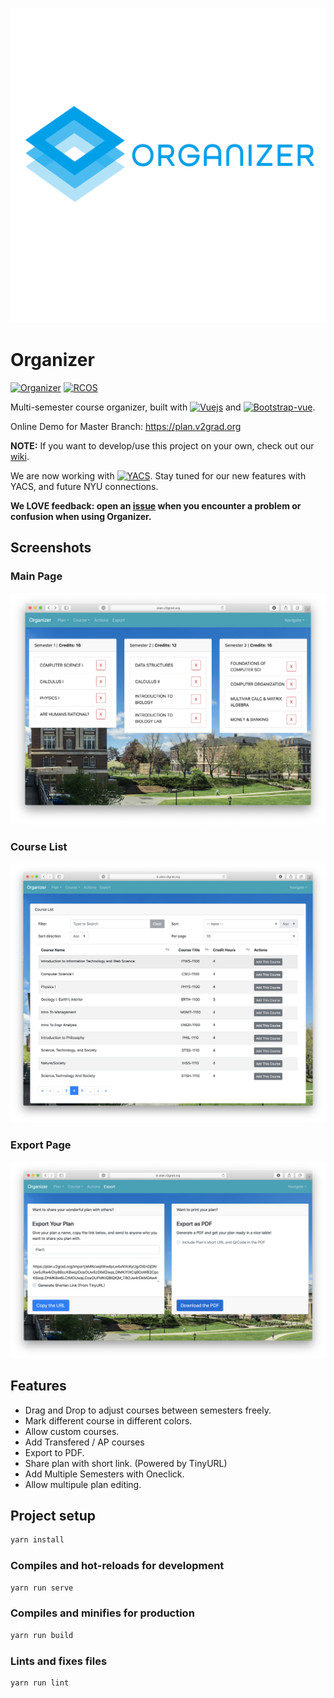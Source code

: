 ![](docs/LogoWithName.png)

# Organizer

[![Organizer](https://img.shields.io/badge/Organizer-v0.0.2-orange.svg)](https://github.com/V2grad/Organizer) [![RCOS](https://img.shields.io/badge/Project%20Under-RCOS-lightgreen.svg)](https://rcos.io)

Multi-semester course organizer, built with [![Vuejs](https://img.shields.io/badge/vue.js-2.x-green.svg)](https://vuejs.org) and [![Bootstrap-vue](https://img.shields.io/badge/Bootstrap--Vue-2.0.0-blue.svg)](https://bootstrap-vue.js.org/).

Online Demo for Master Branch: https://plan.v2grad.org

**NOTE:** If you want to develop/use this project on your own, check out our [wiki](../../wiki).

We are now working with [![YACS](https://img.shields.io/badge/YACS-APIv6-green.svg)](https://yacs.io/#/api/usage). Stay tuned for our new features with YACS, and future NYU connections.

**We LOVE feedback: open an [issue](../../issues) when you encounter a problem or confusion when using Organizer.**

## Screenshots

### Main Page

![](docs/screenshots.png)

### Course List

![](docs/screenshoots3.png)

### Export Page

![](docs/screenshoots2.png)

## Features

- Drag and Drop to adjust courses between semesters freely.
- Mark different course in different colors.
- Allow custom courses.
- Add Transfered / AP courses
- Export to PDF.
- Share plan with short link. (Powered by TinyURL)
- Add Multiple Semesters with Oneclick.
- Allow multipule plan editing.

## Project setup

```bash
yarn install
```

### Compiles and hot-reloads for development

```bash
yarn run serve
```

### Compiles and minifies for production

```bash
yarn run build
```

### Lints and fixes files

```bash
yarn run lint
```
